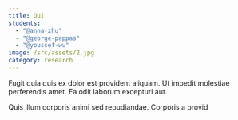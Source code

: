 ```yaml
---
title: Qui
students:
  - "@anna-zhu"
  - "@george-pappas"
  - "@youssef-wu"
image: /src/assets/2.jpg
category: research
---
```

Fugit quia quis ex dolor est provident aliquam. Ut impedit molestiae perferendis amet. Ea odit laborum excepturi aut.

Quis illum corporis animi sed repudiandae. Corporis a provid